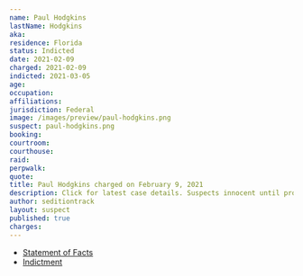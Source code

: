 ```yaml
---
name: Paul Hodgkins
lastName: Hodgkins
aka:
residence: Florida
status: Indicted
date: 2021-02-09
charged: 2021-02-09
indicted: 2021-03-05
age:
occupation:
affiliations:
jurisdiction: Federal
image: /images/preview/paul-hodgkins.png
suspect: paul-hodgkins.png
booking:
courtroom:
courthouse:
raid:
perpwalk:
quote:
title: Paul Hodgkins charged on February 9, 2021
description: Click for latest case details. Suspects innocent until proven guilty.
author: seditiontrack
layout: suspect
published: true
charges:
---
```


- [Statement of Facts](https://extremism.gwu.edu/sites/g/files/zaxdzs2191/f/Paul%20Allard%20Hodgkins%20Statement%20of%20Facts.pdf)
- [Indictment](https://www.justice.gov/usao-dc/case-multi-defendant/file/1377756/download)

